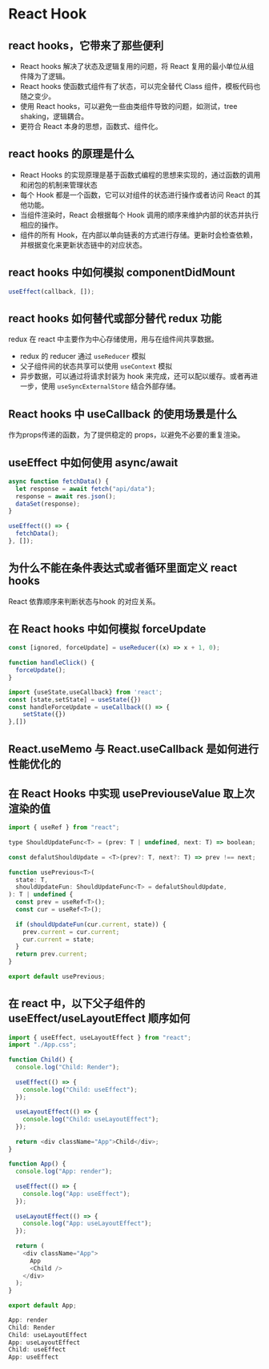 # React Hook

## react hooks，它带来了那些便利

* React hooks 解决了状态及逻辑复用的问题，将 React 复用的最小单位从组件降为了逻辑。
* React hooks 使函数式组件有了状态，可以完全替代 Class 组件，模板代码也随之变少。
* 使用 React hooks，可以避免一些由类组件导致的问题，如测试，tree shaking，逻辑耦合。
* 更符合 React 本身的思想，函数式、组件化。

## react hooks 的原理是什么

* React Hooks 的实现原理是基于函数式编程的思想来实现的，通过函数的调用和闭包的机制来管理状态
* 每个 Hook 都是一个函数，它可以对组件的状态进行操作或者访问 React 的其他功能。
* 当组件渲染时，React 会根据每个 Hook 调用的顺序来维护内部的状态并执行相应的操作。
* 组件的所有 Hook，在内部以单向链表的方式进行存储。更新时会检查依赖，并根据变化来更新状态链中的对应状态。

## react hooks 中如何模拟 componentDidMount

```js
useEffect(callback, []);
```

## react hooks 如何替代或部分替代 redux 功能

redux 在 react 中主要作为中心存储使用，用与在组件间共享数据。

* redux 的 reducer 通过 `useReducer` 模拟
* 父子组件间的状态共享可以使用 `useContext` 模拟
* 异步数据，可以通过将请求封装为 hook 来完成，还可以配以缓存。或者再进一步，使用 `useSyncExternalStore` 结合外部存储。

## React hooks 中 useCallback 的使用场景是什么

作为props传递的函数，为了提供稳定的 props，以避免不必要的重复渲染。

## useEffect 中如何使用 async/await

```js
async function fetchData() {
  let response = await fetch("api/data");
  response = await res.json();
  dataSet(response);
}
 
useEffect(() => {
  fetchData();
}, []);
```

## 为什么不能在条件表达式或者循环里面定义 react hooks

React 依靠顺序来判断状态与hook 的对应关系。

## 在 React hooks 中如何模拟 forceUpdate

```js
const [ignored, forceUpdate] = useReducer((x) => x + 1, 0);
 
function handleClick() {
  forceUpdate();
}
```


```js
import {useState,useCallback} from 'react';
const [state,setState] = useState({})
const handleForceUpdate = useCallback(() => {
    setState({})
},[])
```

## React.useMemo 与 React.useCallback 是如何进行性能优化的

## 在 React Hooks 中实现 usePreviouseValue 取上次渲染的值

```js
import { useRef } from "react";
 
type ShouldUpdateFunc<T> = (prev: T | undefined, next: T) => boolean;
 
const defalutShouldUpdate = <T>(prev?: T, next?: T) => prev !== next;
 
function usePrevious<T>(
  state: T,
  shouldUpdateFun: ShouldUpdateFunc<T> = defalutShouldUpdate,
): T | undefined {
  const prev = useRef<T>();
  const cur = useRef<T>();
 
  if (shouldUpdateFun(cur.current, state)) {
    prev.current = cur.current;
    cur.current = state;
  }
  return prev.current;
}
 
export default usePrevious;
```

## 在 react 中，以下父子组件的 useEffect/useLayoutEffect 顺序如何

```js
import { useEffect, useLayoutEffect } from "react";
import "./App.css";
 
function Child() {
  console.log("Child: Render");
 
  useEffect(() => {
    console.log("Child: useEffect");
  });
 
  useLayoutEffect(() => {
    console.log("Child: useLayoutEffect");
  });
 
  return <div className="App">Child</div>;
}
 
function App() {
  console.log("App: render");
 
  useEffect(() => {
    console.log("App: useEffect");
  });
 
  useLayoutEffect(() => {
    console.log("App: useLayoutEffect");
  });
 
  return (
    <div className="App">
      App
      <Child />
    </div>
  );
}
 
export default App;
```

```js
App: render
Child: Render
Child: useLayoutEffect
App: useLayoutEffect
Child: useEffect
App: useEffect
```